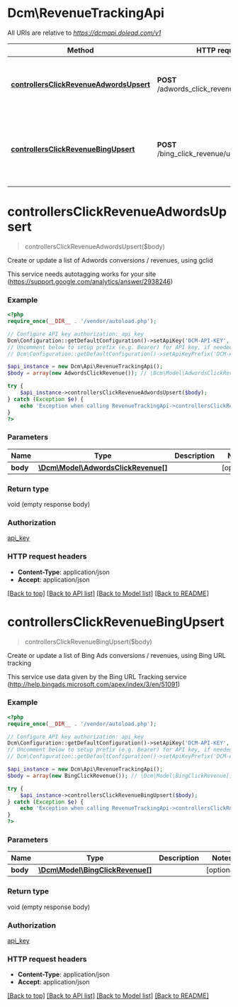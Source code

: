 # Dcm\RevenueTrackingApi

All URIs are relative to *https://dcmapi.dolead.com/v1*

Method | HTTP request | Description
------------- | ------------- | -------------
[**controllersClickRevenueAdwordsUpsert**](RevenueTrackingApi.md#controllersClickRevenueAdwordsUpsert) | **POST** /adwords_click_revenue/upsert_many | Create or update a list of Adwords conversions / revenues, using gclid
[**controllersClickRevenueBingUpsert**](RevenueTrackingApi.md#controllersClickRevenueBingUpsert) | **POST** /bing_click_revenue/upsert_many | Create or update a list of Bing Ads conversions / revenues, using Bing URL tracking


# **controllersClickRevenueAdwordsUpsert**
> controllersClickRevenueAdwordsUpsert($body)

Create or update a list of Adwords conversions / revenues, using gclid

This service needs autotagging works for your site (https://support.google.com/analytics/answer/2938246)

### Example
```php
<?php
require_once(__DIR__ . '/vendor/autoload.php');

// Configure API key authorization: api_key
Dcm\Configuration::getDefaultConfiguration()->setApiKey('DCM-API-KEY', 'YOUR_API_KEY');
// Uncomment below to setup prefix (e.g. Bearer) for API key, if needed
// Dcm\Configuration::getDefaultConfiguration()->setApiKeyPrefix('DCM-API-KEY', 'Bearer');

$api_instance = new Dcm\Api\RevenueTrackingApi();
$body = array(new AdwordsClickRevenue()); // \Dcm\Model\AdwordsClickRevenue[] | 

try {
    $api_instance->controllersClickRevenueAdwordsUpsert($body);
} catch (Exception $e) {
    echo 'Exception when calling RevenueTrackingApi->controllersClickRevenueAdwordsUpsert: ', $e->getMessage(), PHP_EOL;
}
?>
```

### Parameters

Name | Type | Description  | Notes
------------- | ------------- | ------------- | -------------
 **body** | [**\Dcm\Model\AdwordsClickRevenue[]**](../Model/AdwordsClickRevenue.md)|  | [optional]

### Return type

void (empty response body)

### Authorization

[api_key](../../README.md#api_key)

### HTTP request headers

 - **Content-Type**: application/json
 - **Accept**: application/json

[[Back to top]](#) [[Back to API list]](../../README.md#documentation-for-api-endpoints) [[Back to Model list]](../../README.md#documentation-for-models) [[Back to README]](../../README.md)

# **controllersClickRevenueBingUpsert**
> controllersClickRevenueBingUpsert($body)

Create or update a list of Bing Ads conversions / revenues, using Bing URL tracking

This service use data given by the Bing URL Tracking service (http://help.bingads.microsoft.com/apex/index/3/en/51091)

### Example
```php
<?php
require_once(__DIR__ . '/vendor/autoload.php');

// Configure API key authorization: api_key
Dcm\Configuration::getDefaultConfiguration()->setApiKey('DCM-API-KEY', 'YOUR_API_KEY');
// Uncomment below to setup prefix (e.g. Bearer) for API key, if needed
// Dcm\Configuration::getDefaultConfiguration()->setApiKeyPrefix('DCM-API-KEY', 'Bearer');

$api_instance = new Dcm\Api\RevenueTrackingApi();
$body = array(new BingClickRevenue()); // \Dcm\Model\BingClickRevenue[] | 

try {
    $api_instance->controllersClickRevenueBingUpsert($body);
} catch (Exception $e) {
    echo 'Exception when calling RevenueTrackingApi->controllersClickRevenueBingUpsert: ', $e->getMessage(), PHP_EOL;
}
?>
```

### Parameters

Name | Type | Description  | Notes
------------- | ------------- | ------------- | -------------
 **body** | [**\Dcm\Model\BingClickRevenue[]**](../Model/BingClickRevenue.md)|  | [optional]

### Return type

void (empty response body)

### Authorization

[api_key](../../README.md#api_key)

### HTTP request headers

 - **Content-Type**: application/json
 - **Accept**: application/json

[[Back to top]](#) [[Back to API list]](../../README.md#documentation-for-api-endpoints) [[Back to Model list]](../../README.md#documentation-for-models) [[Back to README]](../../README.md)

